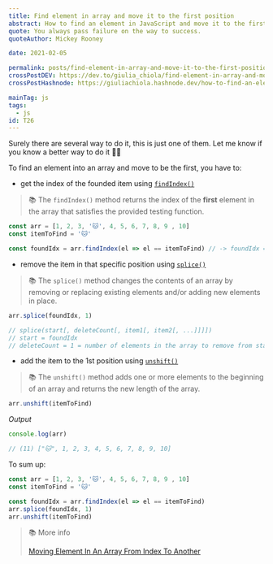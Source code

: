 ```yaml
---
title: Find element in array and move it to the first position
abstract: How to find an element in JavaScript and move it to the first position.
quote: You always pass failure on the way to success.
quoteAuthor: Mickey Rooney

date: 2021-02-05

permalink: posts/find-element-in-array-and-move-it-to-the-first-position/
crossPostDEV: https://dev.to/giulia_chiola/find-element-in-array-and-move-it-to-the-1st-position-1mk5
crossPostHashnode: https://giuliachiola.hashnode.dev/how-to-find-an-element-in-javascript-and-move-it-to-the-first-position

mainTag: js
tags:
  - js
id: T26
---
```


Surely there are several way to do it, this is just one of them. Let me know if you know a better way to do it 💪🏻

To find an element into an array and move to be the first, you have to:

- get the index of the founded item using [`findIndex()`](https://developer.mozilla.org/en-US/docs/Web/JavaScript/Reference/Global_Objects/Array/findIndex)

> 📚 The `findIndex()` method returns the index of the **first** element in the array that satisfies the provided testing function.

```js
const arr = [1, 2, 3, '🐱', 4, 5, 6, 7, 8, 9 , 10]
const itemToFind = '🐱'

const foundIdx = arr.findIndex(el => el == itemToFind) // -> foundIdx = 3
```

- remove the item in that specific position using [`splice()`](https://developer.mozilla.org/en-US/docs/Web/JavaScript/Reference/Global_Objects/Array/splice)

> 📚 The `splice()` method changes the contents of an array by removing or replacing existing elements and/or adding new elements in place.


```js
arr.splice(foundIdx, 1)

// splice(start[, deleteCount[, item1[, item2[, ...]]]])
// start = foundIdx
// deleteCount = 1 = number of elements in the array to remove from start
```

- add the item to the 1st position using [`unshift()`](https://developer.mozilla.org/en-us/docs/Web/JavaScript/Reference/Global_Objects/Array/unshift)

> 📚 The `unshift()` method adds one or more elements to the beginning of an array and returns the new length of the array.

```js
arr.unshift(itemToFind)
```

_Output_

```js
console.log(arr)

// (11) ["🐱", 1, 2, 3, 4, 5, 6, 7, 8, 9, 10]
```

To sum up:

```js
const arr = [1, 2, 3, '🐱', 4, 5, 6, 7, 8, 9 , 10]
const itemToFind = '🐱'

const foundIdx = arr.findIndex(el => el == itemToFind)
arr.splice(foundIdx, 1)
arr.unshift(itemToFind)
```

> 📚 More info
>
> [Moving Element In An Array From Index To Another](https://dev.to/jalal246/moving-element-in-an-array-from-index-to-another-464b)
